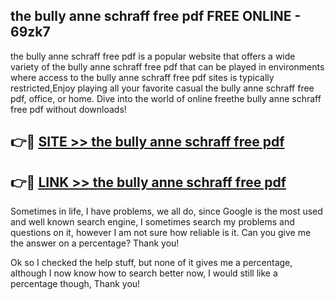 ## the bully anne schraff free pdf FREE ONLINE - 69zk7

the bully anne schraff free pdf is a popular website that offers a wide variety of the bully anne schraff free pdf that can be played in environments where access to the bully anne schraff free pdf sites is typically restricted,Enjoy playing all your favorite casual the bully anne schraff free pdf, office, or home. Dive into the world of online freethe bully anne schraff free pdf without downloads!

## 👉🔴 [SITE >> the bully anne schraff free pdf](http://news.freeplayer.one?title=the_bully_anne_schraff_free_pdf&ref=FRRE)

## 👉🔴 [LINK >> the bully anne schraff free pdf](http://news.freeplayer.one?title=the_bully_anne_schraff_free_pdf&ref=FREE)

Sometimes in life, I have problems, we all do, since Google is the most used and well known search engine, I sometimes search my problems and questions on it, however I am not sure how reliable is it. Can you give me the answer on a percentage? Thank you!

Ok so I checked the help stuff, but none of it gives me a percentage, although I now know how to search better now, I would still like a percentage though, Thank you!